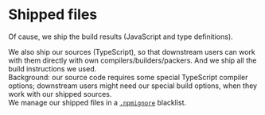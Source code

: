 # Shipped files

Of cause, we ship the build results (JavaScript and type definitions).

We also ship our sources (TypeScript), so that downstream users can work with them directly with own compilers/builders/packers. 
And we ship all the build instructions we used.  
Background: our source code requires some special TypeScript compiler options; downstream users might need our special build options, when they work with our shipped sources.  
We manage our shipped files in a [`.npmignore`](../../.npmignore) blacklist.

